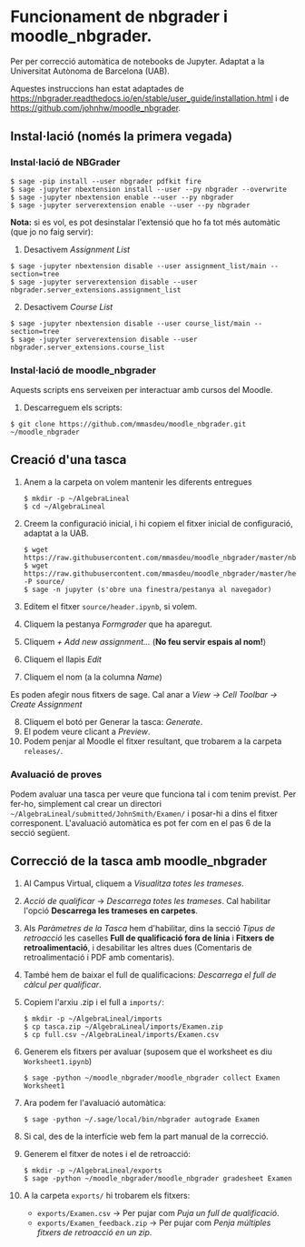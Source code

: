 # Funcionament de nbgrader i moodle_nbgrader.

Per per correcció automàtica de notebooks de Jupyter. Adaptat a la Universitat Autònoma de Barcelona (UAB).

Aquestes instruccions han estat adaptades de <https://nbgrader.readthedocs.io/en/stable/user_guide/installation.html> i de <https://github.com/johnhw/moodle_nbgrader>.

## Instal·lació (només la primera vegada)

### Instal·lació de NBGrader

  ```
  $ sage -pip install --user nbgrader pdfkit fire
  $ sage -jupyter nbextension install --user --py nbgrader --overwrite
  $ sage -jupyter nbextension enable --user --py nbgrader
  $ sage -jupyter serverextension enable --user --py nbgrader
  ```

**Nota:** si es vol, es pot desinstalar l'extensió que ho fa tot més automàtic (que jo no faig servir):

  1. Desactivem *Assignment List*

  ```
  $ sage -jupyter nbextension disable --user assignment_list/main --section=tree
  $ sage -jupyter serverextension disable --user nbgrader.server_extensions.assignment_list
  ```

  2. Desactivem *Course List*

  ```
  $ sage -jupyter nbextension disable --user course_list/main --section=tree
  $ sage -jupyter serverextension disable --user nbgrader.server_extensions.course_list
  ```

### Instal·lació de moodle_nbgrader

Aquests scripts ens serveixen per interactuar amb cursos del Moodle.

1. Descarreguem els scripts:

  `$ git clone https://github.com/mmasdeu/moodle_nbgrader.git ~/moodle_nbgrader`

## Creació d'una tasca

1. Anem a la carpeta on volem mantenir les diferents entregues

   ```
   $ mkdir -p ~/AlgebraLineal
   $ cd ~/AlgebraLineal
   ```

2. Creem la configuració inicial, i hi copiem el fitxer inicial de configuració, adaptat a la UAB.

   ```
   $ wget https://raw.githubusercontent.com/mmasdeu/moodle_nbgrader/master/nbgrader_config.py
   $ wget https://raw.githubusercontent.com/mmasdeu/moodle_nbgrader/master/header.ipynb -P source/
   $ sage -n jupyter (s'obre una finestra/pestanya al navegador)
   ```

3. Editem el fitxer `source/header.ipynb`, si volem.
4. Cliquem la pestanya *Formgrader* que ha aparegut.
5. Cliquem *+ Add new assignment...* (**No feu servir espais al nom!**)
6. Cliquem el llapis *Edit*
7. Cliquem el nom  (a la columna *Name*)

Es poden afegir nous fitxers de sage. Cal anar a *View -> Cell Toolbar -> Create Assignment*

8. Cliquem el botó per Generar la tasca: *Generate*.
9. El podem veure clicant a *Preview*.
10. Podem penjar al Moodle el fitxer resultant, que trobarem a la carpeta `releases/`.

### Avaluació de proves

Podem avaluar una tasca per veure que funciona tal i com tenim previst. Per fer-ho, simplement cal
crear un directori `~/AlgebraLineal/submitted/JohnSmith/Examen/` i posar-hi a dins el fitxer corresponent.
L'avaluació automàtica es pot fer com en el pas 6 de la secció següent.

## Correcció de la tasca amb moodle_nbgrader

1. Al Campus Virtual, cliquem a *Visualitza totes les trameses*.
2. *Acció de qualificar* -> *Descarrega totes les trameses*. Cal habilitar l'opció **Descarrega les trameses en carpetes**.
3. Als *Paràmetres de la Tasca* hem d'habilitar, dins la secció *Tipus de retroacció* les caselles **Full de qualificació fora de línia** i **Fitxers de retroalimentació**, i desabilitar les altres dues (Comentaris de retroalimentació i PDF amb comentaris).
4. També hem de baixar el full de qualificacions: *Descarrega el full de càlcul per qualificar*.
5. Copiem l'arxiu .zip i el full a `imports/`:

   ```
   $ mkdir -p ~/AlgebraLineal/imports
   $ cp tasca.zip ~/AlgebraLineal/imports/Examen.zip
   $ cp full.csv ~/AlgebraLineal/imports/Examen.csv
   ```

6. Generem els fitxers per avaluar (suposem que el worksheet es diu `Worksheet1.ipynb`)

   `$ sage -python ~/moodle_nbgrader/moodle_nbgrader collect Examen Worksheet1`

7. Ara podem fer l'avaluació automàtica:

   `$ sage -python ~/.sage/local/bin/nbgrader autograde Examen`

8. Si cal, des de la interfície web fem la part manual de la correcció.
9. Generem el fitxer de notes i el de retroacció:

   ```
   $ mkdir -p ~/AlgebraLineal/exports
   $ sage -python ~/moodle_nbgrader/moodle_nbgrader gradesheet Examen
   ```

10. A la carpeta `exports/` hi trobarem els fitxers:

    - `exports/Examen.csv` -> Per pujar com *Puja un full de qualificació*.
    - `exports/Examen_feedback.zip` -> Per pujar com *Penja múltiples fitxers de retroacció en un zip*.
